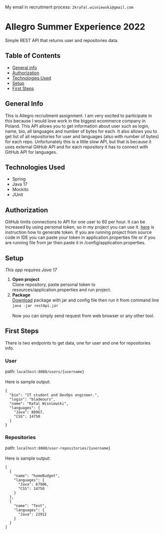 My email in recruitment process: `2krafal.wisniewski@gmail.com`

# Allegro Summer Experience 2022
Simple REST API that returns user and repositories data.

## Table of Contents
* [General info](#general-info)
* [Authorization](#authorization)
* [Technologies Used](#technologies-used)
* [Setup](#setup)
* [First Steps](#first-steps)


## General Info
This is Allegro recruitment assignment. I am very excited to participate in this 
because I would love work in the biggest ecommerce company in Poland.
This API allows you to get information about user such as login, name, bio, all languages
and number of bytes for each. It also allows you to get list of all repositories for
user and languages (also with number of bytes) for each repo. Unfortunately this is a
little slow API, but that is because it uses external GitHub API and for each repository
it has to connect with GitHub API for languages.

## Technologies Used
* Spring
* Java 17
* Mockito
* JUnit

## Authorization
GitHub limits connections to API for one user to 60 per hour. It can be
increased by using personal token, so in my project you can use it. [here](https://docs.github.com/en/authentication/keeping-your-account-and-data-secure/creating-a-personal-access-token) 
is instruction how to generate token. If you are running project from source code in IDE
you can paste your token in application.properties file or if you are running file from
jar then paste it in /config/application.properties. 

## Setup
*This app requires Java 17*
1. **Open project**
\
Clone repository, paste personal token to resources/application.properties and run project.
2. **Package**
\
[Download](https://github.com/bladeours/allegro-summer-experience-2022/releases) 
package with jar and config file then run it from command line
\
`java -jar restApi.jar`
\
\
Now you can simply send request from web browser or any other tool.
## First Steps
There is two endpoints to get data, one for user and one for repositories info.


### User 
path: `localhost:8080/users/{username}`
\
\
Here is sample output:
```
{
  "bio": "IT student and DevOps engineer.",
  "login": "bladeours",
  "name": "Rafal Wisniewski",
  "languages": {
    "Java": 88967,
    "CSS": 14750
  }
}
```

### Repositories
path: `localhost:8080/user-repositories/{username}`
\
\
Here is sample output:
```
[
  {
    "name": "homeBudget",
    "languages": {
      "Java": 67906,
      "CSS": 14750
    }
  },
  {
    "name": "Test",
    "languages": {
      "Java": 22912
    }
  }
]
```

